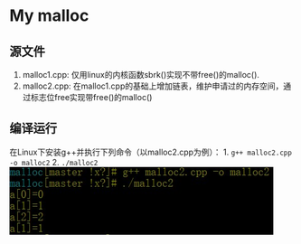 # My malloc
## 源文件
1. malloc1.cpp: 仅用linux的内核函数sbrk()实现不带free()的malloc().
2. malloc2.cpp: 在malloc1.cpp的基础上增加链表，维护申请过的内存空间，通过标志位free实现带free()的malloc()
## 编译运行
在Linux下安装g++并执行下列命令（以malloc2.cpp为例）：
    1. `g++ malloc2.cpp -o malloc2`
    2. `./malloc2`
![run](./run.jpg)